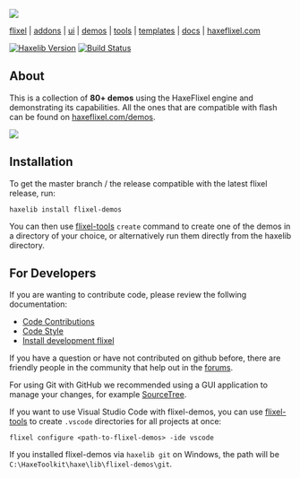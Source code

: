![](https://raw.github.com/HaxeFlixel/haxeflixel.com/master/src/files/images/flixel-logos/flixel-demos.png)

[flixel](https://github.com/HaxeFlixel/flixel) | [addons](https://github.com/HaxeFlixel/flixel-addons) | [ui](https://github.com/HaxeFlixel/flixel-ui) | [demos](https://github.com/HaxeFlixel/flixel-demos) | [tools](https://github.com/HaxeFlixel/flixel-tools) | [templates](https://github.com/HaxeFlixel/flixel-templates) | [docs](https://github.com/HaxeFlixel/flixel-docs) | [haxeflixel.com](https://github.com/HaxeFlixel/haxeflixel.com)

[![Haxelib Version](https://img.shields.io/github/tag/HaxeFlixel/flixel-demos.svg?label=haxelib)](http://lib.haxe.org/p/flixel-demos)
[![Build Status](https://img.shields.io/travis/HaxeFlixel/flixel-demos.svg)](https://travis-ci.org/HaxeFlixel/flixel-demos)

## About

This is a collection of **80+ demos** using the HaxeFlixel engine and demonstrating its capabilities. All the ones that are compatible with flash can be found on [haxeflixel.com/demos](http://haxeflixel.com/demos/).

![](demoSelection.png)

## Installation

To get the master branch / the release compatible with the latest flixel release, run:

`haxelib install flixel-demos`

You can then use [flixel-tools](https://github.com/HaxeFlixel/flixel-tools) `create` command to create one of the demos in a directory of your choice, or alternatively run them directly from the haxelib directory.

## For Developers

If you are wanting to contribute code, please review the follwing documentation:

- [Code Contributions](http://haxeflixel.com/documentation/code-contributions)
- [Code Style](http://haxeflixel.com/documentation/code-style)
- [Install development flixel](http://haxeflixel.com/documentation/install-development-flixel/)

If you have a question or have not contributed on github before, there are friendly people in the community that help out in the [forums](http://haxeflixel.com/documentation/community/).

For using Git with GitHub we recommended using a GUI application to manage your changes, for example [SourceTree](http://www.sourcetreeapp.com/).

If you want to use Visual Studio Code with flixel-demos, you can use [flixel-tools](https://github.com/HaxeFlixel/flixel-tools) to create `.vscode` directories for all projects at once:

```
flixel configure <path-to-flixel-demos> -ide vscode
```

If you installed flixel-demos via `haxelib git` on Windows, the path will be `C:\HaxeToolkit\haxe\lib\flixel-demos\git`.
